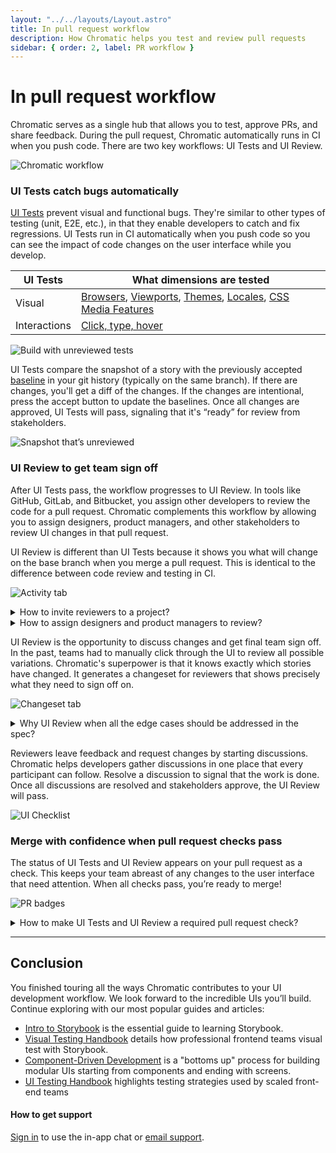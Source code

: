 ```yaml
---
layout: "../../layouts/Layout.astro"
title: In pull request workflow
description: How Chromatic helps you test and review pull requests
sidebar: { order: 2, label: PR workflow }
---
```


# In pull request workflow

Chromatic serves as a single hub that allows you to test, approve PRs, and share feedback. During the pull request, Chromatic automatically runs in CI when you push code. There are two key workflows: UI Tests and UI Review.

![Chromatic workflow](../../images/chromatic-during-pull-request.jpg)

### UI Tests catch bugs automatically

[UI Tests](/docs/test) prevent visual and functional bugs. They're similar to other types of testing (unit, E2E, etc.), in that they enable developers to catch and fix regressions. UI Tests run in CI automatically when you push code so you can see the impact of code changes on the user interface while you develop.

| UI Tests     | What dimensions are tested                                                                                                                                       |
| ------------ | ---------------------------------------------------------------------------------------------------------------------------------------------------------------- |
| Visual       | [Browsers](/docs/browsers), [Viewports](/docs/viewports), [Themes](/docs/themes), [Locales](/docs/custom-decorators), [CSS Media Features](/docs/media-features) |
| Interactions | [Click, type, hover](/docs/interactions)                                                                                                                         |

![Build with unreviewed tests](../../images/build-test-unreviewed.png)

UI Tests compare the snapshot of a story with the previously accepted [baseline](/docs/branching-and-baselines#whats-a-baseline) in your git history (typically on the same branch). If there are changes, you'll get a diff of the changes. If the changes are intentional, press the accept button to update the baselines. Once all changes are approved, UI Tests will pass, signaling that it's “ready” for review from stakeholders.

![Snapshot that’s unreviewed](../../images/snapshot-unreviewed.png)

### UI Review to get team sign off

After UI Tests pass, the workflow progresses to UI Review. In tools like GitHub, GitLab, and Bitbucket, you assign other developers to review the code for a pull request. Chromatic complements this workflow by allowing you to assign designers, product managers, and other stakeholders to review UI changes in that pull request.

<div class="aside">

UI Review is different than UI Tests because it shows you what will change on the base branch when you merge a pull request. This is identical to the difference between code review and testing in CI.

</div>

![Activity tab](../../images/prscreen-activity.png)

<details>
<summary>How to invite reviewers to a project?</summary>

Invite reviewers by going to the project's Manage page » Collaborate tab. You can invite collaborators by email or by sharing an invite link. SSO is also an option for Enterprise plans, which enables all teams to access Chromatic easily.

[More on inviting collaborators »](/docs/collaborators#external-collaborators)

</details>

<details>
<summary>How to assign designers and product managers to review?</summary>

Click on Assign Reviewers on the review's Activity tab to choose reviewers from the project’s collaborators. Reviewers will be emailed a link to the review page to begin their review.

![assign reviewers by picking from your list of collaborators](../../images/prscreen-assign-reviewers.png)

</details>

UI Review is the opportunity to discuss changes and get final team sign off. In the past, teams had to manually click through the UI to review all possible variations. Chromatic's superpower is that it knows exactly which stories have changed. It generates a changeset for reviewers that shows precisely what they need to sign off on.

![Changeset tab](../../images/prscreen-changes.png)

<details>
<summary>Why UI Review when all the edge cases should be addressed in the spec?</summary>

UI Review acknowledges that even the best laid plans lack fidelity. Developers often run into edge cases or technical hurdles that are impossible for teams to predict ahead of time.

</details>

Reviewers leave feedback and request changes by starting discussions. Chromatic helps developers gather discussions in one place that every participant can follow. Resolve a discussion to signal that the work is done. Once all discussions are resolved and stakeholders approve, the UI Review will pass.

![UI Checklist](../../images/prscreen-ui-checklist.png)

### Merge with confidence when pull request checks pass

The status of UI Tests and UI Review appears on your pull request as a check. This keeps your team abreast of any changes to the user interface that need attention. When all checks pass, you’re ready to merge!

![PR badges](../../images/prbadges.png)

<details>
<summary>How to make UI Tests and UI Review a required pull request check?</summary>

You have flexibility to control whether UI Tests and UI Review are required checks in your Git provider settings.

Make UI Tests a required check if you want to ensure that you're 100% protected from visual and functional regressions. Make UI Review a required check to ensure that all feedback gets resolved and every change is signed-off.

You can change whether each check is required separately.

</details>

---

## Conclusion

You finished touring all the ways Chromatic contributes to your UI development workflow. We look forward to the incredible UIs you’ll build. Continue exploring with our most popular guides and articles:

- [Intro to Storybook](https://storybook.js.org/tutorials/intro-to-storybook/) is the essential guide to learning Storybook.
- [Visual Testing Handbook](https://storybook.js.org/tutorials/visual-testing-handbook/) details how professional frontend teams visual test with Storybook.
- [Component-Driven Development](https://www.componentdriven.org/) is a "bottoms up" process for building modular UIs starting from components and ending with screens.
- [UI Testing Handbook](https://storybook.js.org/tutorials/ui-testing-handbook/) highlights testing strategies used by scaled front-end teams

#### How to get support

[Sign in](https://www.chromatic.com/start) to use the in-app chat or <a href="mailto:support@chromatic.com?Subject=Question">email support</a>.
